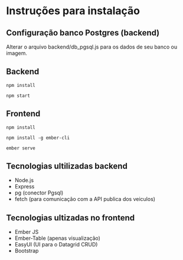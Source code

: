 # Instruções para instalação

## Configuração banco Postgres (backend)

Alterar o arquivo backend/db_pgsql.js para os dados de seu banco ou imagem.

## Backend

`npm install`

`npm start`

## Frontend

`npm install`

`npm install -g ember-cli`

`ember serve`

## Tecnologias ultilizadas backend

- Node.js
- Express
- pg (conector Pgsql)
- fetch (para comunicação com a API publica dos veiculos)

## Tecnologias ultizadas no frontend 

- Ember JS
- Ember-Table (apenas visualização)
- EasyUI (UI para o Datagrid CRUD)
- Bootstrap